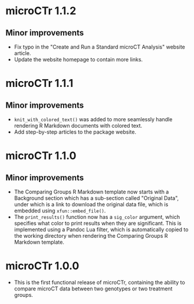 # microCTr 1.1.2

## Minor improvements

- Fix typo in the "Create and Run a Standard microCT Analysis" website article.
- Update the website homepage to contain more links.

# microCTr 1.1.1

## Minor improvements

- `knit_with_colored_text()` was added to more seamlessly handle rendering R
  Markdown documents with colored text.
- Add step-by-step articles to the package website.

# microCTr 1.1.0

## Minor improvements

- The Comparing Groups R Markdown template now starts with a Background section
  which has a sub-section called "Original Data", under which is a link to
  download the original data file, which is embedded using `xfun::embed_file()`.
- The `print_results()` function now has a `sig_color` argument, which specifies
  what color to print results when they are significant. This is implemented
  using a Pandoc Lua filter, which is automatically copied to the working
  directory when rendering the Comparing Groups R Markdown template.

# microCTr 1.0.0

- This is the first functional release of microCTr, containing the ability to
  compare microCT data between two genotypes or two treatment groups.
